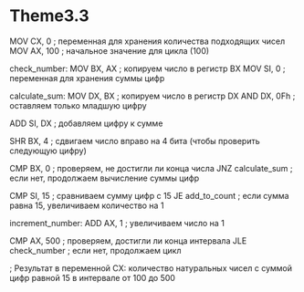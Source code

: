 # Theme3.3
MOV CX, 0 ; переменная для хранения количества подходящих чисел
MOV AX, 100 ; начальное значение для цикла (100)

check_number:
MOV BX, AX ; копируем число в регистр BX
MOV SI, 0 ; переменная для хранения суммы цифр

calculate_sum:
MOV DX, BX ; копируем число в регистр DX
AND DX, 0Fh ; оставляем только младшую цифру

ADD SI, DX ; добавляем цифру к сумме

SHR BX, 4 ; сдвигаем число вправо на 4 бита (чтобы проверить следующую цифру)

CMP BX, 0 ; проверяем, не достигли ли конца числа
JNZ calculate_sum ; если нет, продолжаем вычисление суммы цифр

CMP SI, 15 ; сравниваем сумму цифр с 15
JE add_to_count ; если сумма равна 15, увеличиваем количество на 1 

increment_number:
ADD AX, 1 ; увеличиваем число на 1

CMP AX, 500 ; проверяем, достигли ли конца интервала
JLE check_number ; если нет, продолжаем цикл

; Результат в переменной CX: количество натуральных чисел с суммой цифр равной 15 в интервале от 100 до 500
